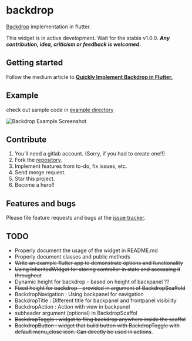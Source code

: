# backdrop
[Backdrop](https://material.io/design/components/backdrop.html) implementation in flutter. 

This widget is in active development. Wait for the stable v1.0.0. ___Any contribution, idea, criticism or feedback is welcomed.___

## Getting started
Follow the medium article to [__Quickly Implement Backdrop in Flutter.__](https://medium.com/@daadu/backdrop-with-flutter-acfa9fee7d2f) 

## Example
check out sample code in [example directory](https://gitlab.com/daadu/backdrop/tree/master/example)

![Backdrop Example Screenshot](https://gitlab.com/daadu/backdrop/raw/master/.gitlab/backdrop.gif)

## Contribute
1. You'll need a gitlab account. (Sorry, if you had to create one!!)
2. Fork the [repository](https://gitlab.com/daadu/backdrop).
3. Implement features from to-do, fix issues, etc.
4. Send merge request.
5. Star this project.
6. Become a hero!!

## Features and bugs
Please file feature requests and bugs at the [issue tracker](https://gitlab.com/daadu/backdrop/issues).

## TODO
- Properly document the usage of the widget in README.md
- Properly document classes and public methods
- ~~Write an example flutter app to demonstrate options and functionality~~
- ~~Using InheritedWIdget for storing controller in state and accessing it throughout~~
- Dynamic height for backdrop - based on height of backpanel ??
- ~~Fixed height for backdrop - provided in argument of BackdropScaffold~~
- BackdropNavigation : Using backpanel for navigation
- BackdropTitle : Different title for backpanel and frontpanel visibility
- BackdropAction : Action with view in backpanel
- subheader argument (optional) in BackdropScaffol
- ~~BackdropToggle : widget to fling backdrop anywhere inside the scaffol~~
- ~~BackdropButton : widget that build button with BackdropToggle with default menu_close icon. Can directly be used in actions~~.